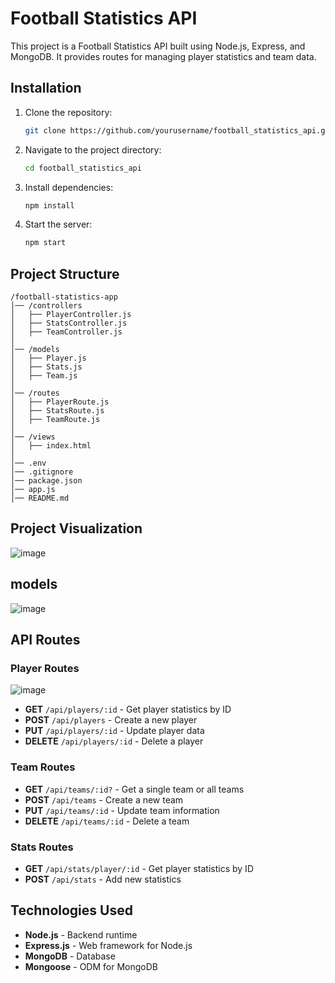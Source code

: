 # Football Statistics API

This project is a Football Statistics API built using Node.js, Express, and MongoDB. It provides routes for managing player statistics and team data.

## Installation

1. Clone the repository:
   ```sh
   git clone https://github.com/yourusername/football_statistics_api.git
   ```
2. Navigate to the project directory:
   ```sh
   cd football_statistics_api
   ```
3. Install dependencies:
   ```sh
   npm install
   ```
4. Start the server:
   ```sh
   npm start
   ```

## Project Structure
```
/football-statistics-app
│── /controllers
│   ├── PlayerController.js
│   ├── StatsController.js
│   ├── TeamController.js
│
│── /models
│   ├── Player.js
│   ├── Stats.js
│   ├── Team.js
│
│── /routes
│   ├── PlayerRoute.js
│   ├── StatsRoute.js
│   ├── TeamRoute.js
│
│── /views
│   ├── index.html
│
│── .env
│── .gitignore
│── package.json
│── app.js
│── README.md
```
   
## Project Visualization
![image](https://github.com/user-attachments/assets/e5d0f4e8-724b-4c37-a44d-0105643130d8)

## models
![image](https://github.com/user-attachments/assets/3411de11-b8d6-43cd-9dc8-84a7a5586f22)


## API Routes

### Player Routes
![image](https://github.com/user-attachments/assets/4a2776e9-8100-4337-aab5-5ba5cda8f41c)
- **GET** `/api/players/:id` - Get player statistics by ID
- **POST** `/api/players` - Create a new player
- **PUT** `/api/players/:id` - Update player data
- **DELETE** `/api/players/:id` - Delete a player

### Team Routes
- **GET** `/api/teams/:id?` - Get a single team or all teams
- **POST** `/api/teams` - Create a new team
- **PUT** `/api/teams/:id` - Update team information
- **DELETE** `/api/teams/:id` - Delete a team

### Stats Routes
- **GET** `/api/stats/player/:id` - Get player statistics by ID
- **POST** `/api/stats` - Add new statistics

## Technologies Used
- **Node.js** - Backend runtime
- **Express.js** - Web framework for Node.js
- **MongoDB** - Database
- **Mongoose** - ODM for MongoDB
